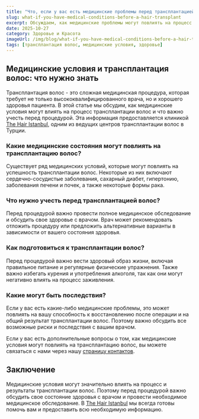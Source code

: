 ```yaml
---
title: "Что, если у вас есть медицинские проблемы перед трансплантацией волос?"
slug: what-if-you-have-medical-conditions-before-a-hair-transplant
excerpt: Обсуждаем, как медицинские проблемы могут повлиять на процесс трансплантации волос и что важно учесть перед процедурой.
date: 2025-10-27
category: Здоровье и Красота
imageUrl: /img/blog/what-if-you-have-medical-conditions-before-a-hair-transplant.png
tags: [трансплантация волос, медицинские условия, здоровье]
---
```


<h2>Медицинские условия и трансплантация волос: что нужно знать</h2>

<p>Трансплантация волос - это сложная медицинская процедура, которая требует не только высококвалифицированного врача, но и хорошего здоровья пациента. В этой статье мы обсудим, как медицинские условия могут влиять на процесс трансплантации волос и что важно учесть перед процедурой. Эта информация предоставляется клиникой <a href="https://thehairistanbul.com">The Hair Istanbul</a>, одним из ведущих центров трансплантации волос в Турции.</p>

<h3>Какие медицинские состояния могут повлиять на трансплантацию волос?</h3>

<p>Существует ряд медицинских условий, которые могут повлиять на успешность трансплантации волос. Некоторые из них включают сердечно-сосудистые заболевания, сахарный диабет, гипертонию, заболевания печени и почек, а также некоторые формы рака.</p>

<h3>Что нужно учесть перед трансплантацией волос?</h3>

<p>Перед процедурой важно провести полное медицинское обследование и обсудить свое здоровье с врачом. Врач может рекомендовать отложить процедуру или предложить альтернативные варианты в зависимости от вашего состояния здоровья.</p>

<h3>Как подготовиться к трансплантации волос?</h3>

<p>Перед процедурой важно вести здоровый образ жизни, включая правильное питание и регулярные физические упражнения. Также важно избегать курения и употребления алкоголя, так как они могут негативно влиять на процесс заживления.</p>

<h3>Какие могут быть последствия?</h3>

<p>Если у вас есть какие-либо медицинские проблемы, это может повлиять на вашу способность к восстановлению после операции и на общий результат трансплантации волос. Поэтому важно обсудить все возможные риски и последствия с вашим врачом.</p>

<p>Если у вас есть дополнительные вопросы о том, как медицинские условия могут повлиять на трансплантацию волос, вы можете связаться с нами через нашу <a href="https://thehairistanbul.com/contact">страницу контактов</a>.</p>

<h2>Заключение</h2>

<p>Медицинские условия могут значительно влиять на процесс и результаты трансплантации волос. Поэтому перед процедурой важно обсудить свое состояние здоровья с врачом и провести необходимое медицинское обследование. В <a href="https://thehairistanbul.com">The Hair Istanbul</a> мы всегда готовы помочь вам и предоставить всю необходимую информацию.</p>
